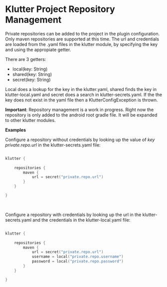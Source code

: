 # Klutter Project Repository Management

Private repositories can be added to the project in the plugin configuration.
Only maven repositories are supported at this time. The url and credentials are loaded
from the .yaml files in the klutter module, by specifying the key and using the 
appropiate getter.

There are 3 getters:
- local(key: String)
- shared(key: String)
- secret(key: String)

Local does a lookup for the key in the klutter.yaml, shared finds the key in klutter-local.yaml
and secret does a search in klutter-secrets.yaml. If the the key does not exist in the yaml file
then a KlutterConfigException is thrown.

**Important**: Repository management is a work in progress. Right now the repository is only added to the
android root gradle file. It will be expanded to other klutter modules.

**Examples**

Configure a repository without credentials by looking up the value of <i>key private.repo.url</i> 
in the klutter-secrets.yaml file:

```kotlin

klutter {
    
    repositories {
        maven {
            url = secret("private.repo.url")
        }
    }

}

```


<br/>

Configure a repository with credentials by looking up the url in the klutter-secrets.yaml
and the credentials in the klutter-local.yaml file:

```kotlin

klutter {
    
    repositories {
        maven {
            url = secret("private.repo.url")
            username = local("private.repo.username")
            password = local("private.repo.password")
        }
    }

}

```
